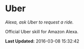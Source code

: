 # Uber
*Alexa, ask Uber to request a ride.*

Official Uber skill for Amazon Alexa.

**Last Updated:** 2016-03-08 15:32:42